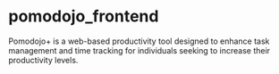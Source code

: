 # pomodojo_frontend
Pomodojo+ is a web-based productivity tool designed to enhance task management and time tracking for individuals seeking to increase their productivity levels.
